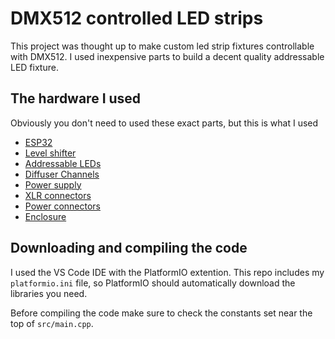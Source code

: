 # DMX512 controlled LED strips

This project was thought up to make custom led strip fixtures controllable with DMX512. I used inexpensive parts to build a decent quality addressable LED fixture. 

## The hardware I used

Obviously you don't need to used these exact parts, but this is what I used

- [ESP32](https://a.co/d/0fAkLVg)
- [Level shifter](https://a.co/d/aY0sSCC)
- [Addressable LEDs](https://a.co/d/81Wl8qD)
- [Diffuser Channels](https://a.co/d/hbj3Ljh)
- [Power supply](https://a.co/d/jcvAAeS)
- [XLR connectors]()
- [Power connectors](https://a.co/d/3cF8bFB)
- [Enclosure](https://a.co/d/8EDo1iI)

## Downloading and compiling the code 

I used the VS Code IDE with the PlatformIO extention. This repo includes my `platformio.ini` file, so PlatformIO should automatically download the libraries you need. 

Before compiling the code make sure to check the constants set near the top of `src/main.cpp`. 